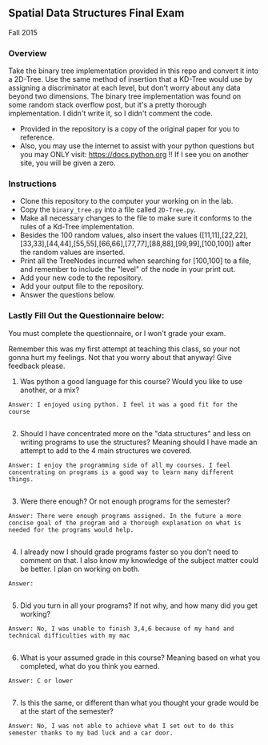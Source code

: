 ## Spatial Data Structures Final Exam
Fall 2015

### Overview

Take the binary tree implementation provided in this repo and convert it into a 2D-Tree. Use the same
method of insertion that a KD-Tree would use by assigning a discriminator at each level, but don't worry
about any data beyond two dimensions. The binary tree implementation was found on some random stack overflow
post, but it's a pretty thorough implementation. I didn't write it, so I didn't comment the code.

- Provided in the repository is a copy of the original paper for you to reference.
- Also, you may use the internet to assist with your python questions but you may ONLY visit: https://docs.python.org !! If I see you on another site, you will be given a zero.

### Instructions

- Clone this repository to the computer your working on in the lab.
- Copy the `binary_tree.py` into a file called `2D-Tree.py`.
- Make all necessary changes to the file to make sure it conforms to the rules of a Kd-Tree implementation.
- Besides the 100 random values, also insert the values ([11,11],[22,22],[33,33],[44,44],[55,55],[66,66],[77,77],[88,88],[99,99],[100,100]) after the random values are inserted.
- Print all the TreeNodes incurred when searching for [100,100] to a file, and remember to include the "level" of the node in your print out.
- Add your new code to the repository.
- Add your output file to the repository.
- Answer the questions below.


### Lastly Fill Out the Questionnaire below:

You must complete the questionnaire, or I won't grade your exam.

Remember this was my first attempt at teaching this class, so your not gonna hurt my feelings. Not that you
worry about that anyway! Give feedback please.

 1. Was python a good language for this course? Would you like to use another, or a mix?

 ```
 Answer: I enjoyed using python. I feel it was a good fit for the course


 ```



 2. Should I have concentrated more on the "data structures" and less on writing programs to use the structures? Meaning should I have made an attempt to add to the 4 main structures we covered.

  ```
 Answer: I enjoy the programming side of all my courses. I feel concentrating on programs is a good way to learn many different things.


 ```



 3. Were there enough? Or not enough programs for the semester?


  ```
 Answer: There were enough programs assigned. In the future a more concise goal of the program and a thorough explanation on what is needed for the programs would help.


 ```



 4. I already now I should grade programs faster so you don't need to comment on that. I also know my knowledge of the subject matter could be better. I plan on working on both.

  ```
 Answer:


 ```



 5. Did you turn in all your programs? If not why, and how many did you get working?


  ```
 Answer: No, I was unable to finish 3,4,6 because of my hand and technical difficulties with my mac


 ```



 6. What is your assumed grade in this course? Meaning based on what you completed, what do you think you earned.


  ```
 Answer: C or lower


 ```



 7. Is this the same, or different than what you thought your grade would be at the start of the semester?

 ```
 Answer: No, I was not able to achieve what I set out to do this semester thanks to my bad luck and a car door.


 ```
